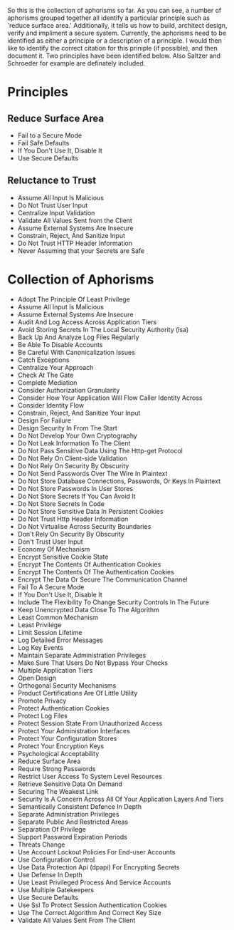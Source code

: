 So this is the collection of aphorisms so far. As you can see, a number of aphorisms grouped together all identify a particular principle such as 'reduce surface area.' Additionally, it tells us how to build, architect design, verify and impliment a secure system. Currently, the aphorisms need to be identified as either a principle or a description of a principle. I would then like to identify the correct citation for this priniple (if possible), and then document it. Two principles have been identified below. Also Saltzer and Schroeder for example are definately included.

# Principles

## Reduce Surface Area
  - Fail to a Secure Mode
  - Fail Safe Defaults
  - If You Don't Use It, Disable It
  - Use Secure Defaults

## Reluctance to Trust 
  - Assume All Input Is Malicious
  - Do Not Trust User Input
  - Centralize Input Validation
  - Validate All Values Sent from the Client
  - Assume External Systems Are Insecure
  - Constrain, Reject, And Sanitize Input
  - Do Not Trust HTTP Header Information
  - Never Assuming that your Secrets are Safe 

# Collection of Aphorisms
  - Adopt The Principle Of Least Privilege
  - Assume All Input Is Malicious
  - Assume External Systems Are Insecure
  - Audit And Log Access Across Application Tiers
  - Avoid Storing Secrets In The Local Security Authority (lsa)
  - Back Up And Analyze Log Files Regularly
  - Be Able To Disable Accounts
  - Be Careful With Canonicalization Issues
  - Catch Exceptions
  - Centralize Your Approach
  - Check At The Gate
  - Complete Mediation 
  - Consider Authorization Granularity
  - Consider How Your Application Will Flow Caller Identity Across 
  - Consider Identity Flow
  - Constrain, Reject, And Sanitize Your Input
  - Design For Failure 
  - Design Security In From The Start 
  - Do Not Develop Your Own Cryptography
  - Do Not Leak Information To The Client
  - Do Not Pass Sensitive Data Using The Http-get Protocol
  - Do Not Rely On Client-side Validation
  - Do Not Rely On Security By Obscurity
  - Do Not Send Passwords Over The Wire In Plaintext
  - Do Not Store Database Connections, Passwords, Or Keys In Plaintext
  - Do Not Store Passwords In User Stores
  - Do Not Store Secrets If You Can Avoid It
  - Do Not Store Secrets In Code
  - Do Not Store Sensitive Data In Persistent Cookies
  - Do Not Trust Http Header Information
  - Do Not Virtualise Across Security Boundaries 
  - Don't Rely On Security By Obscurity
  - Don't Trust User Input
  - Economy Of Mechanism 
  - Encrypt Sensitive Cookie State
  - Encrypt The Contents Of Authentication Cookies
  - Encrypt The Contents Of The Authentication Cookies
  - Encrypt The Data Or Secure The Communication Channel
  - Fail To A Secure Mode
  - If You Don't Use It, Disable It
  - Include The Flexibility To Change Security Controls In The Future 
  - Keep Unencrypted Data Close To The Algorithm
  - Least Common Mechanism 
  - Least Privilege 
  - Limit Session Lifetime
  - Log Detailed Error Messages
  - Log Key Events
  - Maintain Separate Administration Privileges
  - Make Sure That Users Do Not Bypass Your Checks
  - Multiple Application Tiers
  - Open Design 
  - Orthogonal Security Mechanisms 
  - Product Certifications Are Of Little Utility 
  - Promote Privacy 
  - Protect Authentication Cookies
  - Protect Log Files
  - Protect Session State From Unauthorized Access
  - Protect Your Administration Interfaces
  - Protect Your Configuration Stores
  - Protect Your Encryption Keys
  - Psychological Acceptability 
  - Reduce Surface Area
  - Require Strong Passwords
  - Restrict User Access To System Level Resources
  - Retrieve Sensitive Data On Demand
  - Securing The Weakest Link
  - Security Is A Concern Across All Of Your Application Layers And Tiers
  - Semantically Consistent Defence In Depth 
  - Separate Administration Privileges
  - Separate Public And Restricted Areas
  - Separation Of Privilege 
  - Support Password Expiration Periods
  - Threats Change 
  - Use Account Lockout Policies For End-user Accounts
  - Use Configuration Control 
  - Use Data Protection Api (dpapi) For Encrypting Secrets
  - Use Defense In Depth
  - Use Least Privileged Process And Service Accounts
  - Use Multiple Gatekeepers
  - Use Secure Defaults
  - Use Ssl To Protect Session Authentication Cookies
  - Use The Correct Algorithm And Correct Key Size
  - Validate All Values Sent From The Client